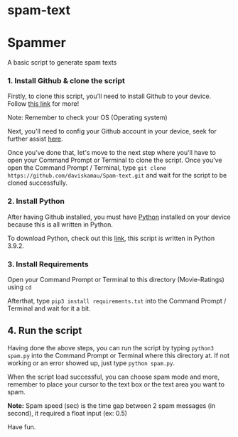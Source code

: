 # spam-text
# Spammer
A basic script to generate spam texts  
### 1. Install Github & clone the script
Firstly, to clone this script, you'll need to install Github to your device. Follow [this link](https://github.com/git-guides/install-git) for more!  
  
Note: Remember to check your OS (Operating system)  
  
Next, you'll need to config your Github account in your device, seek for further assist [here](https://git-scm.com/book/en/v2/Customizing-Git-Git-Configuration).  
  
Once you've done that, let's move to the next step where you'll have to open your Command Prompt or Terminal to clone the script. Once you've open the Command Prompt / Terminal, type `git clone https://github.com/daviskamau/Spam-text.git` and wait for the script to be cloned successfully.  
  
### 2. Install Python
After having Github installed, you must have [Python](https://www.python.org/doc/essays/blurb/) installed on your device because this is all written in Python.  
  
To download Python, check out this [link](https://www.python.org/downloads/), this script is written in Python 3.9.2.  
  
### 3. Install Requirements
Open your Command Prompt or Terminal to this directory (Movie-Ratings) using `cd`  
  
Afterthat, type `pip3 install requirements.txt` into the Command Prompt / Terminal and wait for it a bit.  
  
## 4. Run the script  
Having done the above steps, you can run the script by typing `python3 spam.py` into the Command Prompt or Terminal where this directory at. If not working or an error showed up, just type `python spam.py`.  
  
When the script load successful, you can choose spam mode and more, remember to place your cursor to the text box or the text area you want to spam. 
  
**Note:** Spam speed (sec) is the time gap between 2 spam messages (in second), it required a float input (ex: 0.5)  
  
Have fun.

